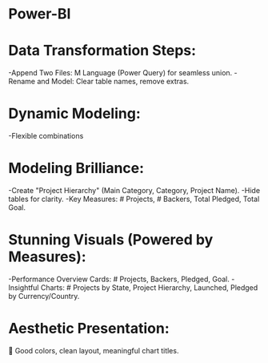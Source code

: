 # Power-BI
<h1>Data Transformation Steps:</h1>
 -Append Two Files: M Language (Power Query) for seamless union.
 -Rename and Model: Clear table names, remove extras.
<h1>Dynamic Modeling:</h1>
 -Flexible combinations 
<h1>Modeling Brilliance:</h1>
 -Create "Project Hierarchy" (Main Category, Category, Project Name).
 -Hide tables for clarity.
 -Key Measures: # Projects, # Backers, Total Pledged, Total Goal.
<h1>Stunning Visuals (Powered by Measures):</h1>
 -Performance Overview Cards: # Projects, Backers, Pledged, Goal.
 -Insightful Charts: # Projects by State, Project Hierarchy, Launched, Pledged by Currency/Country.
<h1>Aesthetic Presentation:</h1>
🌈 Good colors, clean layout, meaningful chart titles.
